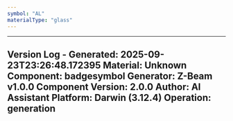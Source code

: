 ```yaml
---
symbol: "AL"
materialType: "glass"
---
```


---
Version Log - Generated: 2025-09-23T23:26:48.172395
Material: Unknown
Component: badgesymbol
Generator: Z-Beam v1.0.0
Component Version: 2.0.0
Author: AI Assistant
Platform: Darwin (3.12.4)
Operation: generation
---